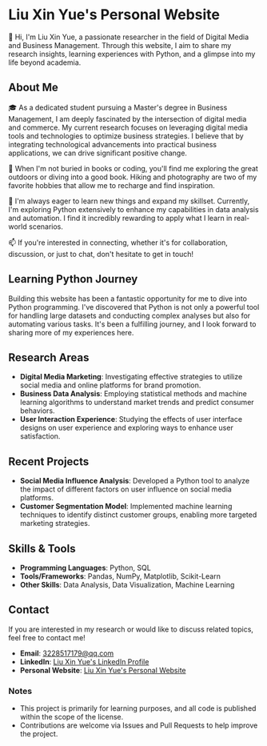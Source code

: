 
# Liu Xin Yue's Personal Website

👋 Hi, I'm Liu Xin Yue, a passionate researcher in the field of Digital Media and Business Management. Through this website, I aim to share my research insights, learning experiences with Python, and a glimpse into my life beyond academia.

## About Me

🎓 As a dedicated student pursuing a Master's degree in Business Management, I am deeply fascinated by the intersection of digital media and commerce. My current research focuses on leveraging digital media tools and technologies to optimize business strategies. I believe that by integrating technological advancements into practical business applications, we can drive significant positive change.

🚀 When I'm not buried in books or coding, you'll find me exploring the great outdoors or diving into a good book. Hiking and photography are two of my favorite hobbies that allow me to recharge and find inspiration.

🌱 I'm always eager to learn new things and expand my skillset. Currently, I'm exploring Python extensively to enhance my capabilities in data analysis and automation. I find it incredibly rewarding to apply what I learn in real-world scenarios.

📫 If you're interested in connecting, whether it's for collaboration, discussion, or just to chat, don't hesitate to get in touch!

## Learning Python Journey

Building this website has been a fantastic opportunity for me to dive into Python programming. I've discovered that Python is not only a powerful tool for handling large datasets and conducting complex analyses but also for automating various tasks. It's been a fulfilling journey, and I look forward to sharing more of my experiences here.

## Research Areas

- **Digital Media Marketing**: Investigating effective strategies to utilize social media and online platforms for brand promotion.
- **Business Data Analysis**: Employing statistical methods and machine learning algorithms to understand market trends and predict consumer behaviors.
- **User Interaction Experience**: Studying the effects of user interface designs on user experience and exploring ways to enhance user satisfaction.

## Recent Projects

- **Social Media Influence Analysis**: Developed a Python tool to analyze the impact of different factors on user influence on social media platforms.
- **Customer Segmentation Model**: Implemented machine learning techniques to identify distinct customer groups, enabling more targeted marketing strategies.

## Skills & Tools

- **Programming Languages**: Python, SQL
- **Tools/Frameworks**: Pandas, NumPy, Matplotlib, Scikit-Learn
- **Other Skills**: Data Analysis, Data Visualization, Machine Learning
## Contact

If you are interested in my research or would like to discuss related topics, feel free to contact me!

- **Email**: 3228517179@qq.com
- **LinkedIn**: [Liu Xin Yue's LinkedIn Profile](https://www.linkedin.com/in/liuxinyue/)
- **Personal Website**: [Liu Xin Yue's Personal Website](https://github.com/liuxinyye/liuxinyye.github.io)
### Notes

- This project is primarily for learning purposes, and all code is published within the scope of the license.
- Contributions are welcome via Issues and Pull Requests to help improve the project.
